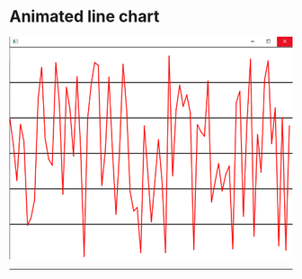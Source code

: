 # Animated line chart

![](https://github.com/aberdar/animated-line-chart-javafx/blob/main/images/gline.png)
___
